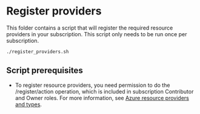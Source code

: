 # Register providers

This folder contains a script that will register the required resource providers in your subscription.
This script only needs to be run once per subscription.

```bash
./register_providers.sh
```

## Script prerequisites

- To register resource providers, you need permission to do the /register/action operation, which is included in subscription Contributor and Owner roles. For more information, see [Azure resource providers and types](https://learn.microsoft.com/en-us/azure/azure-resource-manager/management/resource-providers-and-types).
